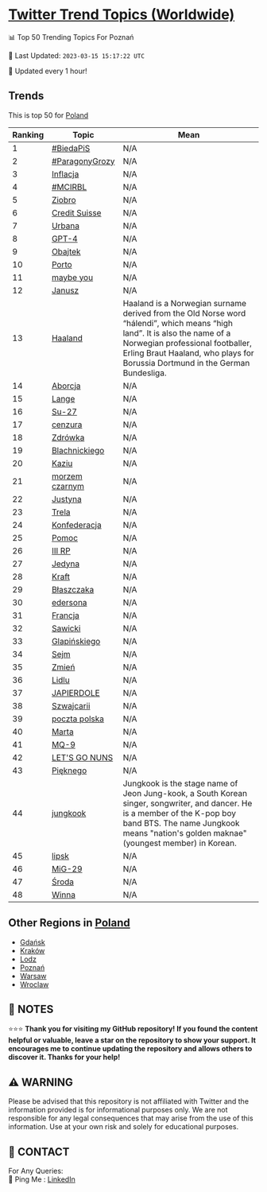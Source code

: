 [Twitter Trend Topics (Worldwide)](https://github.com/ErcinDedeoglu/Twitter-Trend-Topics)
==========


📊 Top 50 Trending Topics For Poznań

📆 Last Updated: `2023-03-15 15:17:22 UTC`

🔧 Updated every 1 hour!


## Trends

This is top 50 for [Poland](</Poland>)

| Ranking | Topic | Mean |
| ------- | ------------ | ------------ |
| 1 | [#BiedaPiS](http://twitter.com/search?q=%23BiedaPiS) | N/A |
| 2 | [#ParagonyGrozy](http://twitter.com/search?q=%23ParagonyGrozy) | N/A |
| 3 | [Inflacja](http://twitter.com/search?q=Inflacja) | N/A |
| 4 | [#MCIRBL](http://twitter.com/search?q=%23MCIRBL) | N/A |
| 5 | [Ziobro](http://twitter.com/search?q=Ziobro) | N/A |
| 6 | [Credit Suisse](http://twitter.com/search?q=Credit+Suisse) | N/A |
| 7 | [Urbana](http://twitter.com/search?q=Urbana) | N/A |
| 8 | [GPT-4](http://twitter.com/search?q=GPT-4) | N/A |
| 9 | [Obajtek](http://twitter.com/search?q=Obajtek) | N/A |
| 10 | [Porto](http://twitter.com/search?q=Porto) | N/A |
| 11 | [maybe you](http://twitter.com/search?q=maybe+you) | N/A |
| 12 | [Janusz](http://twitter.com/search?q=Janusz) | N/A |
| 13 | [Haaland](http://twitter.com/search?q=Haaland) | Haaland is a Norwegian surname derived from the Old Norse word “hálendi”, which means “high land”. It is also the name of a Norwegian professional footballer, Erling Braut Haaland, who plays for Borussia Dortmund in the German Bundesliga. |
| 14 | [Aborcja](http://twitter.com/search?q=Aborcja) | N/A |
| 15 | [Lange](http://twitter.com/search?q=Lange) | N/A |
| 16 | [Su-27](http://twitter.com/search?q=Su-27) | N/A |
| 17 | [cenzura](http://twitter.com/search?q=cenzura) | N/A |
| 18 | [Zdrówka](http://twitter.com/search?q=Zdr%c3%b3wka) | N/A |
| 19 | [Blachnickiego](http://twitter.com/search?q=Blachnickiego) | N/A |
| 20 | [Kaziu](http://twitter.com/search?q=Kaziu) | N/A |
| 21 | [morzem czarnym](http://twitter.com/search?q=morzem+czarnym) | N/A |
| 22 | [Justyna](http://twitter.com/search?q=Justyna) | N/A |
| 23 | [Trela](http://twitter.com/search?q=Trela) | N/A |
| 24 | [Konfederacja](http://twitter.com/search?q=Konfederacja) | N/A |
| 25 | [Pomoc](http://twitter.com/search?q=Pomoc) | N/A |
| 26 | [III RP](http://twitter.com/search?q=III+RP) | N/A |
| 27 | [Jedyna](http://twitter.com/search?q=Jedyna) | N/A |
| 28 | [Kraft](http://twitter.com/search?q=Kraft) | N/A |
| 29 | [Błaszczaka](http://twitter.com/search?q=B%c5%82aszczaka) | N/A |
| 30 | [edersona](http://twitter.com/search?q=edersona) | N/A |
| 31 | [Francja](http://twitter.com/search?q=Francja) | N/A |
| 32 | [Sawicki](http://twitter.com/search?q=Sawicki) | N/A |
| 33 | [Glapińskiego](http://twitter.com/search?q=Glapi%c5%84skiego) | N/A |
| 34 | [Sejm](http://twitter.com/search?q=Sejm) | N/A |
| 35 | [Zmień](http://twitter.com/search?q=Zmie%c5%84) | N/A |
| 36 | [Lidlu](http://twitter.com/search?q=Lidlu) | N/A |
| 37 | [JAPIERDOLE](http://twitter.com/search?q=JAPIERDOLE) | N/A |
| 38 | [Szwajcarii](http://twitter.com/search?q=Szwajcarii) | N/A |
| 39 | [poczta polska](http://twitter.com/search?q=poczta+polska) | N/A |
| 40 | [Marta](http://twitter.com/search?q=Marta) | N/A |
| 41 | [MQ-9](http://twitter.com/search?q=MQ-9) | N/A |
| 42 | [LET'S GO NUNS](http://twitter.com/search?q=LET%27S+GO+NUNS) | N/A |
| 43 | [Pięknego](http://twitter.com/search?q=Pi%c4%99knego) | N/A |
| 44 | [jungkook](http://twitter.com/search?q=jungkook) | Jungkook is the stage name of Jeon Jung-kook, a South Korean singer, songwriter, and dancer. He is a member of the K-pop boy band BTS. The name Jungkook means "nation's golden maknae" (youngest member) in Korean. |
| 45 | [lipsk](http://twitter.com/search?q=lipsk) | N/A |
| 46 | [MiG-29](http://twitter.com/search?q=MiG-29) | N/A |
| 47 | [Środa](http://twitter.com/search?q=%c5%9aroda) | N/A |
| 48 | [Winna](http://twitter.com/search?q=Winna) | N/A |



## Other Regions in [Poland](</Poland>)

* [Gdańsk](</Poland/Gdańsk.md>)
* [Kraków](</Poland/Kraków.md>)
* [Lodz](</Poland/Lodz.md>)
* [Poznań](</Poland/Poznań.md>)
* [Warsaw](</Poland/Warsaw.md>)
* [Wroclaw](</Poland/Wroclaw.md>)



## 📝 NOTES

⭐⭐⭐ **Thank you for visiting my GitHub repository! If you found the content helpful or valuable, leave a star on the repository to show your support. It encourages me to continue updating the repository and allows others to discover it. Thanks for your help!**


## ⚠️ WARNING

Please be advised that this repository is not affiliated with Twitter and the information provided is for informational purposes only. We are not responsible for any legal consequences that may arise from the use of this information. Use at your own risk and solely for educational purposes.


## 📨 CONTACT

 For Any Queries:  
            🏓 Ping Me : [LinkedIn](https://www.linkedin.com/in/ercindedeoglu/)
